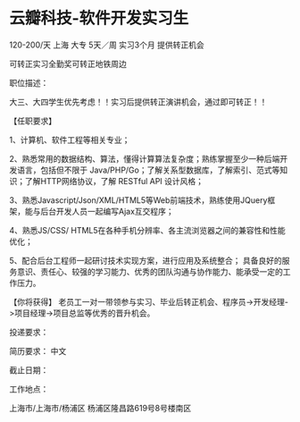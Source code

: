 # 云瓣科技-软件开发实习生

120-200/天 上海 大专 5天／周 实习3个月 提供转正机会

可转正实习全勤奖可转正地铁周边

职位描述：

​	大三、大四学生优先考虑！！实习后提供转正演讲机会，通过即可转正！！        

【任职要求】 

1、计算机、软件工程等相关专业；        

2、熟悉常用的数据结构、算法，懂得计算算法复杂度；熟练掌握至少一种后端开发语言，包括但不限于 Java/PHP/Go；了解关系型数据库，了解索引、范式等知识；了解HTTP网络协议，了解 RESTful API 设计风格； 	

3、熟悉Javascript/Json/XML/HTML5等Web前端技术，熟练使用JQuery框架，能与后台开发人员一起编写Ajax互交程序；        

4、熟悉JS/CSS/ HTML5在各种手机分辨率、各主流浏览器之间的兼容性和性能优化；        

5、配合后台工程师一起研讨技术实现方案，进行应用及系统整合；  具备良好的服务意识、责任心、较强的学习能力、优秀的团队沟通与协作能力、能承受一定的工作压力。  

【你将获得】  老员工一对一带领参与实习、毕业后转正机会、程序员->开发经理->项目经理->项目总监等优秀的晋升机会。 

投递要求：

简历要求： 中文

截止日期：

工作地点：

上海市/上海市/杨浦区 杨浦区隆昌路619号8号楼南区